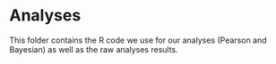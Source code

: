 # Analyses

This folder contains the R code we use for our analyses (Pearson and Bayesian) as well as the raw analyses results.
